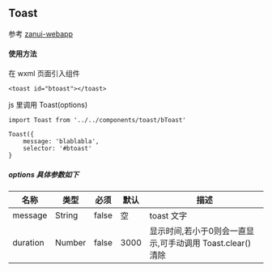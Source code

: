 Toast
------------
参考 [zanui-webapp](https://github.com/youzan/zanui-weapp/)

#### 使用方法
在 wxml 页面引入组件
```
<toast id="btoast"></toast>
```

js 里调用 Toast(options)
```
import Toast from '../../components/toast/bToast'

Toast({
    message: 'blablabla',
    selector: '#btoast'
}
```

##### options 具体参数如下

| 名称 | 类型 | 必须 | 默认 | 描述 |
|-----|-----|------|-----|-----|
|message|String|false|空|toast 文字|
|duration|Number|false|3000|显示时间,若小于0则会一直显示,可手动调用 Toast.clear() 清除|


